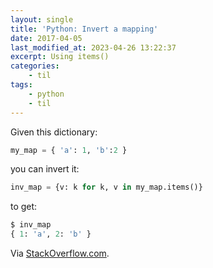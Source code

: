 ```yaml
---
layout: single
title: 'Python: Invert a mapping'
date: 2017-04-05
last_modified_at: 2023-04-26 13:22:37
excerpt: Using items()
categories:
    - til
tags:
    - python
    - til
---
```


Given this dictionary:

```python
my_map = { 'a': 1, 'b':2 }
```

you can invert it:

```python
inv_map = {v: k for k, v in my_map.items()}
```

to get:

```python
$ inv_map
{ 1: 'a', 2: 'b' }
```

Via [StackOverflow.com](https://stackoverflow.com/q/483666/1257318).
